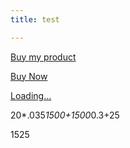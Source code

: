 ```yaml
---
title: test

---
```


<script src="https://gumroad.com/js/gumroad.js"></script>
<a class="gumroad-button" href="https://gum.co/XETBY" target="_blank">Buy my product</a>

<a class="button" href="https://gum.co/XETBY">Buy Now</a>



<div class="gumroad-product-embed" data-gumroad-product-id="XETBY"><a href="https://gumroad.com/l/XETBY">Loading...</a></div>


20*.035*1500+1500*0.3+25

1525